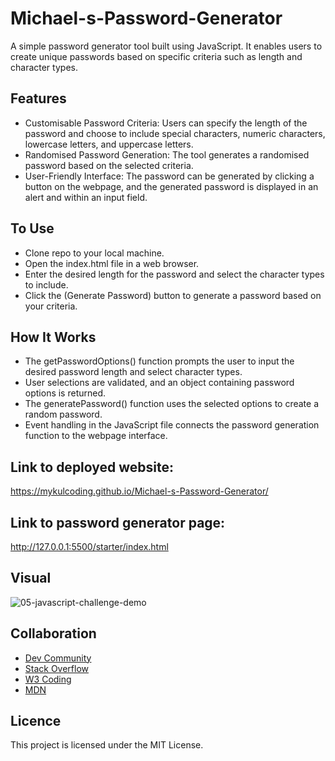 # Michael-s-Password-Generator

A simple password generator tool built using JavaScript. It enables users to create unique passwords based on specific criteria such as length and character types.


## Features
- Customisable Password Criteria: Users can specify the length of the password and choose to include special characters, numeric characters, lowercase letters, and uppercase letters.
- Randomised Password Generation: The tool generates a randomised password based on the selected criteria.
- User-Friendly Interface: The password can be generated by clicking a button on the webpage, and the generated password is displayed in an alert and within an input field.


## To Use
- Clone repo to your local machine.
- Open the index.html file in a web browser.
- Enter the desired length for the password and select the character types to include.
- Click the (Generate Password) button to generate a password based on your criteria.


## How It Works
- The getPasswordOptions() function prompts the user to input the desired password length and select character types.
- User selections are validated, and an object containing password options is returned.
- The generatePassword() function uses the selected options to create a random password.
- Event handling in the JavaScript file connects the password generation function to the webpage interface.


## Link to deployed website:
https://mykulcoding.github.io/Michael-s-Password-Generator/


## Link to password generator page:
http://127.0.0.1:5500/starter/index.html


## Visual

![05-javascript-challenge-demo](https://github.com/Mykulcoding/Michael-s-Password-Generator/assets/147704782/1a28e811-7cc3-4853-8a21-5b09d2f39070)


## Collaboration

- [Dev Community](https://dev.to/)
- [Stack Overflow](https://stackoverflow.com/)
- [W3 Coding](https://www.w3schools.com/)
- [MDN](https://developer.mozilla.org/en-US/)

## Licence
This project is licensed under the MIT License.
